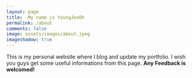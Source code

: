 ```yaml
---
layout: page
title:  My name is YoungJooOh
permalink: /about
comments: false
image: assets/images/about.jpeg
imageshadow: true
---
```


This is my personal website where I blog and update my portfolio. I wish you guys get some useful informations from this page. **Any Feedback is welcomed!**
<!-- <a target="_blank" href="https://bootstrapstarter.com/jekyll-theme-memoirs/" class="btn btn-dark"> Get Memoirs for Jekyll &rarr;</a> -->


